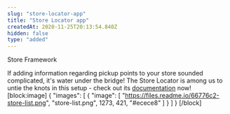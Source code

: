 ```yaml
---
slug: "store-locator-app"
title: "Store Locator app"
createdAt: 2020-11-25T20:13:54.840Z
hidden: false
type: "added"
---
```


<div class="badge" id="store-framework">Store Framework</div>

If adding information regarding pickup points to your store sounded complicated, it's water under the bridge! The Store Locator is among us to untie the knots in this setup - check out its [documentation](https://vtex.io/docs/components/all/vtex.store-locator/) now!
[block:image]
{
  "images": [
    {
      "image": [
        "https://files.readme.io/66776c2-store-list.png",
        "store-list.png",
        1273,
        421,
        "#ecece8"
      ]
    }
  ]
}
[/block]